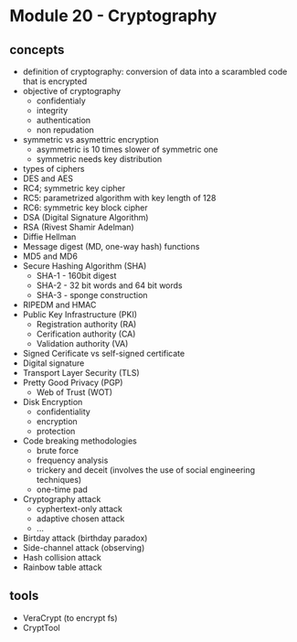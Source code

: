 # Module 20 - Cryptography

## concepts
- definition of cryptography: conversion of data into a scarambled code that is encrypted
- objective of cryptography
    - confidentialy
    - integrity
    - authentication
    - non repudation
- symmetric vs asymettric encryption
    - asymmetric is 10 times slower of symmetric one
    - symmetric needs key distribution
- types of ciphers
- DES and AES
- RC4; symmetric key cipher
- RC5: parametrized algorithm with key length of 128
- RC6: symmetric key block cipher
- DSA (Digital Signature Algorithm)
- RSA (Rivest Shamir Adelman)
- Diffie Hellman
- Message digest (MD, one-way hash) functions
- MD5 and MD6
- Secure Hashing Algorithm (SHA)
    - SHA-1 - 160bit digest
    - SHA-2 - 32 bit words and 64 bit words
    - SHA-3 - sponge construction
- RIPEDM and HMAC
- Public Key Infrastructure (PKI)
    - Registration authority (RA)
    - Cerification authority (CA)
    - Validation authority (VA)
- Signed Cerificate vs self-signed certificate
- Digital signature
- Transport Layer Security (TLS)
- Pretty Good Privacy (PGP)
    - Web of Trust (WOT)
- Disk Encryption
    - confidentiality
    - encryption
    - protection
- Code breaking methodologies
    - brute force
    - frequency analysis
    - trickery and deceit (involves the use of social engineering techniques)
    - one-time pad
- Cryptography attack
    - cyphertext-only attack
    - adaptive chosen attack
    - ...
- Birtday attack (birthday paradox)
- Side-channel attack (observing)
- Hash collision attack
- Rainbow table attack


## tools
- VeraCrypt (to encrypt fs)
- CryptTool